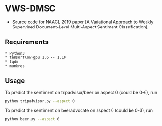# VWS-DMSC
  * Source code for NAACL 2019 paper [A Variational Approach to Weakly Supervised Document-Level Multi-Aspect Sentiment Classification].

## Requirements
    * Python3
    * tensorflow-gpu 1.6 -- 1.10
    * tqdm
    * munkres

## Usage
To predict the sentiment on tripadvisor/beer on aspect 0 (could be 0-6), run
```bash
python tripadvisor.py --aspect 0
```
To predict the sentiment on beeradvocate on aspect 0 (could be 0-3), run
```bash
python beer.py --aspect 0
```
